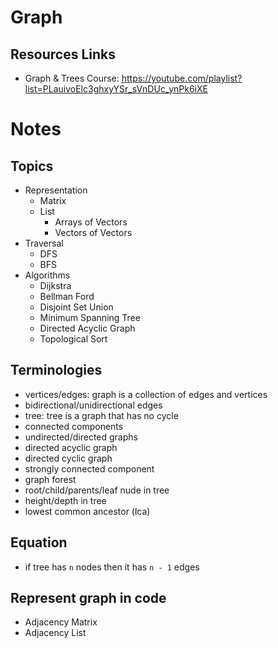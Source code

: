 # Graph

## Resources Links

-   Graph & Trees Course: https://youtube.com/playlist?list=PLauivoElc3ghxyYSr_sVnDUc_ynPk6iXE

# Notes

## Topics

-   Representation
    -   Matrix
    -   List
        -   Arrays of Vectors
        -   Vectors of Vectors
-   Traversal
    -   DFS
    -   BFS
-   Algorithms
    -   Dijkstra
    -   Bellman Ford
    -   Disjoint Set Union
    -   Minimum Spanning Tree
    -   Directed Acyclic Graph
    -   Topological Sort

## Terminologies

-   vertices/edges: graph is a collection of edges and vertices
-   bidirectional/unidirectional edges
-   tree: tree is a graph that has no cycle
-   connected components
-   undirected/directed graphs
-   directed acyclic graph
-   directed cyclic graph
-   strongly connected component
-   graph forest
-   root/child/parents/leaf nude in tree
-   height/depth in tree
-   lowest common ancestor (lca)

## Equation

-   if tree has `n` nodes then it has `n - 1` edges

## Represent graph in code

-   Adjacency Matrix
-   Adjacency List
